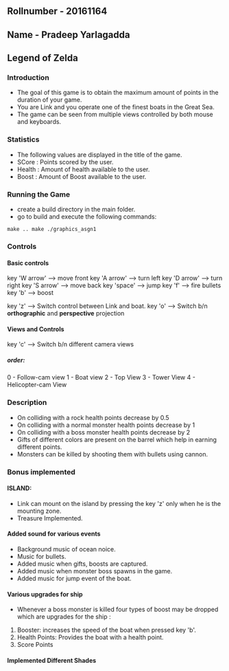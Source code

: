 ## Rollnumber - 20161164
## Name - Pradeep Yarlagadda

## Legend of Zelda

### Introduction

- The goal of this game is to obtain the maximum amount of points in the duration of your game.
- You are Link and you operate one of the finest boats in the Great Sea.
- The game can be seen from multiple views controlled by both mouse and keyboards.

### Statistics

- The following values are displayed in the title of the game.
- SCore : Points scored by the user.
- Health : Amount of health available to the user.
- Boost : Amount of Boost available to the user.

### Running the Game

- create a build directory in the main folder.
- go to build and execute the following commands:

`make ..
 make
./graphics_asgn1`

### Controls

#### Basic controls
key 'W arrow' 		--> move front
key 'A arrow' 	--> turn left
key 'D arrow' 	--> turn right
key 'S arrow' 	--> move back
key 'space'			--> jump
key 'f'				--> fire bullets
key 'b'				--> boost

key 'z'				--> Switch control between Link and boat.
key 'o'				--> Switch b/n **orthographic** and **perspective** projection



#### Views and Controls
key 'c'				--> Switch b/n different camera views

##### order:
0 -     Follow-cam view
1 - 	Boat view
2 - 	Top View
3 -		Tower View
4 - 	Helicopter-cam View

### Description
- On colliding with a rock health points decrease by 0.5
- On colliding with a normal monster health points decrease by 1
- On colliding with a boss monster health points decrease by 2
- Gifts of different colors are present on the barrel which help in earning different points.
- Monsters can be killed by shooting them with bullets using cannon.

### Bonus implemented

#### ISLAND:
- Link can mount on the island by pressing the key 'z' only when he is the mounting zone.
- Treasure Implemented.


#### Added sound for various events

- Background music of ocean noice.
- Music for bullets.
- Added music when gifts, boosts are captured.
- Added music when monster boss spawns in the game.
- Added music for jump event of the boat.

#### Various upgrades for ship

- Whenever a boss monster is killed four types of boost may be dropped which are upgrades for the ship : 
1) Booster: increases the speed of the boat when pressed key 'b'.
2) Health Points: Provides the boat with a health point.
3) Score Points 

#### Implemented Different Shades